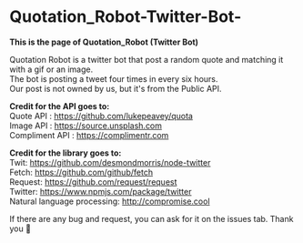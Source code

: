 # Quotation_Robot-Twitter-Bot-
<b>This is the page of Quotation_Robot (Twitter Bot)</b>

Quotation Robot is a twitter bot that post a random quote and matching it with a gif or an image. <br>
The bot is posting a tweet four times in every six hours. <br>
Our post is not owned by us, but it's from the Public API. <br>

<b>Credit for the API goes to:</b> <br>
Quote API : https://github.com/lukepeavey/quota <br>
Image API : https://source.unsplash.com <br>
Compliment API : https://complimentr.com <br>

<b>Credit for the library goes to:</b> <br>
Twit: https://github.com/desmondmorris/node-twitter <br>
Fetch: https://github.com/github/fetch <br>
Request: https://github.com/request/request <br>
Twitter: https://www.npmjs.com/package/twitter <br>
Natural language processing: http://compromise.cool 

If there are any bug and request, you can ask for it on the issues tab. Thank you  🙏
